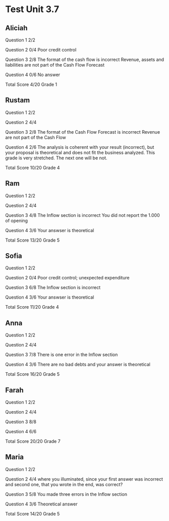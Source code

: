 # Test Unit 3.7

## Aliciah

Question 1      2/2

Question 2      0/4
                Poor credit control

Question 3      2/8
                The format of the cash flow is incorrect
                Revenue, assets and liabilities are not part
                of the Cash Flow Forecast

Question 4      0/6
                No answer

Total Score     4/20 Grade 1

## Rustam

Question 1      2/2

Question 2      4/4

Question 3      2/8
                The format of the Cash Flow Forecast is incorrect
                Revenue are not part of the Cash Flow

Question 4      2/6
                The analysis is coherent with your result (incorrect),
                but your proposal is theoretical and does not fit
                the business analyzed.
                This grade is very stretched. The next one will be not.

Total Score     10/20 Grade 4

## Ram

Question 1      2/2

Question 2      4/4

Question 3      4/8
                The Inflow section is incorrect
                You did not report the 1.000 of opening

Question 4      3/6
                Your answser is theoretical

Total Score     13/20 Grade 5

## Sofia

Question 1      2/2

Question 2      0/4
                Poor credit control; unexpected expenditure

Question 3      6/8
                The Inflow section is incorrect

Question 4      3/6
                Your answser is theoretical

Total Score     11/20 Grade 4
 
## Anna

Question 1      2/2

Question 2      4/4

Question 3      7/8
                There is one error in the Inflow section

Question 4      3/6
                There are no bad debts and your answer is theoretical

Total Score     16/20 Grade 5

## Farah

Question 1      2/2

Question 2      4/4

Question 3      8/8

Question 4      6/6

Total Score     20/20 Grade 7

## Maria

Question 1      2/2

Question 2      4/4
                where you illuminated, since your first answer was
                incorrect and second one, that you wrote in the end,
                was correct?

Question 3      5/8
                You made three errors in the Inflow section

Question 4      3/6
                Theoretical answer

Total Score     14/20 Grade 5
